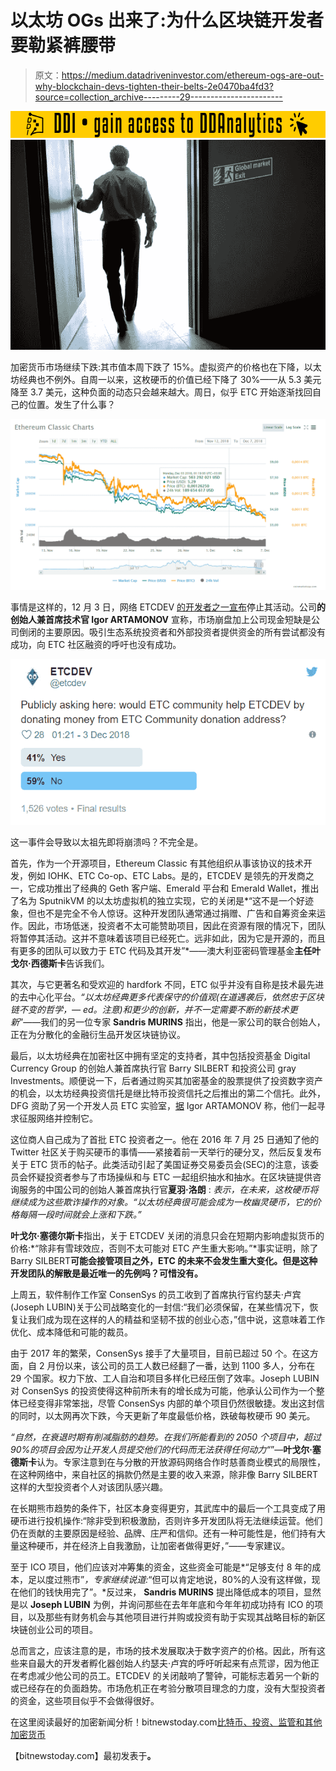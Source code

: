 # 以太坊 OGs 出来了:为什么区块链开发者要勒紧裤腰带

> 原文：<https://medium.datadriveninvestor.com/ethereum-ogs-are-out-why-blockchain-devs-tighten-their-belts-2e0470ba4fd3?source=collection_archive---------29----------------------->

[![](img/ba7696b27ecda370a97a895b4f353a8c.png)](http://www.track.datadriveninvestor.com/181206BYellow)![](img/0e08ee5e4ef731b4b15d27375d23cc07.png)

加密货币市场继续下跌:其市值本周下跌了 15%。虚拟资产的价格也在下降，以太坊经典也不例外。自周一以来，这枚硬币的价值已经下降了 30%——从 5.3 美元降至 3.7 美元，这种负面的动态只会越来越大。周日，似乎 ETC 开始逐渐找回自己的位置。发生了什么事？

![](img/cb304dbdcde826e7aff15ac62961220a.png)

事情是这样的，12 月 3 日，网络 ETCDEV [的开发者之一宣布](https://twitter.com/etcdev/status/1069625401515872256?ref_src=twsrc%5Etfw%7Ctwcamp%5Etweetembed%7Ctwterm%5E1069625401515872256&ref_url=https%3A%2F%2Fwww.rbc.ru%2Fcrypto%2Fnews%2F5c065a949a794716b2964791)停止其活动。公司**的创始人兼首席技术官 Igor ARTAMONOV** 宣称，市场崩盘加上公司现金短缺是公司倒闭的主要原因。吸引生态系统投资者和外部投资者提供资金的所有尝试都没有成功，向 ETC 社区融资的呼吁也没有成功。

![](img/8b85fd22138324bd6b1b640b1d6c508f.png)

这一事件会导致以太祖先即将崩溃吗？不完全是。

首先，作为一个开源项目，Ethereum Classic 有其他组织从事该协议的技术开发，例如 IOHK、ETC Co-op、ETC Labs。是的，ETCDEV 是领先的开发商之一，它成功推出了经典的 Geth 客户端、Emerald 平台和 Emerald Wallet，推出了名为 SputnikVM 的以太坊虚拟机的独立实现，它的关闭是*“这不是一个好迹象，但也不是完全不令人惊讶。这种开发团队通常通过捐赠、广告和自筹资金来运作。因此，市场低迷，投资者不太可能赞助项目，因此在资源有限的情况下，团队将暂停其活动。这并不意味着该项目已经死亡。远非如此，因为它是开源的，而且有更多的团队可以致力于 ETC 代码及其开发”*——澳大利亚密码管理基金**主任叶戈尔·西德斯卡**告诉我们。

其次，与它更著名和受欢迎的 hardfork 不同，ETC 似乎并没有自称是技术最先进的去中心化平台。*“以太坊经典更多代表保守的价值观(在道遇袭后，依然忠于区块链不变的哲学，— ed。注意)和更少的创新，并不一定需要不断的新技术更新*”——我们的另一位专家 **Sandris MURINS** 指出，他是一家公司的联合创始人，正在为分散化的金融衍生品开发区块链协议。

最后，以太坊经典在加密社区中拥有坚定的支持者，其中包括投资基金 Digital Currency Group 的创始人兼首席执行官 Barry SILBERT 和投资公司 gray Investments。顺便说一下，后者通过购买其加密基金的股票提供了投资数字资产的机会，以太坊经典投资信托是继比特币投资信托之后推出的第二个信托。此外，DFG 资助了另一个开发人员 ETC 实验室，[据](https://medium.com/@splix/on-the-attempt-to-take-over-ethereum-classic-etc-64d19a70eb6e) Igor ARTAMONOV 称，他们一起寻求征服网络并控制它。

这位商人自己成为了首批 ETC 投资者之一。他在 2016 年 7 月 25 日通知了他的 Twitter 社区关于购买硬币的事情——紧接着前一天举行的硬分叉，然后反复发布关于 ETC 货币的帖子。此类活动引起了美国证券交易委员会(SEC)的注意，该委员会怀疑投资者参与了市场操纵和与 ETC 一起组织抽水和抽水。在区块链提供咨询服务的中国公司的创始人兼首席执行官**夏羽·洛朗** : *表示，在未来，这枚硬币将继续成为这些欺诈操作的对象。“以太坊经典很可能会成为一枚幽灵硬币，它的价格每隔一段时间就会上涨和下跌。”*

**叶戈尔·塞德尔斯卡**指出，关于 ETCDEV 关闭的消息只会在短期内影响虚拟货币的价格:*“除非有雪球效应，否则不太可能对 ETC 产生重大影响。”*事实证明，除了 Barry SILBERT**可能会接管项目之外，ETC 的未来不会发生重大变化。但是这种开发团队的解散是最近唯一的先例吗？可惜没有。**

上周五，软件制作工作室 ConsenSys 的员工收到了首席执行官约瑟夫·卢宾(Joseph LUBIN)关于公司战略变化的一封信:“我们必须保留，在某些情况下，恢复让我们成为现在这样的人的精益和坚韧不拔的创业心态，”信中说，这意味着工作优化、成本降低和可能的裁员。

由于 2017 年的繁荣，ConsenSys 接手了大量项目，目前已超过 50 个。在这方面，自 2 月份以来，该公司的员工人数已经翻了一番，达到 1100 多人，分布在 29 个国家。权力下放、工人自治和项目多样化已经压倒了效率。Joseph LUBIN 对 ConsenSys 的投资使得这种前所未有的增长成为可能，他承认公司作为一个整体已经变得非常笨拙，尽管 ConsenSys 内部的单个项目仍然很敏捷。发出这封信的同时，以太网再次下跌，今天更新了年度最低价格，跌破每枚硬币 90 美元。

*“自然，在衰退时期有削减脂肪的趋势。在我们所能看到的 2050 个项目中，超过 90%的项目会因为让开发人员提交他们的代码而无法获得任何动力“*”—**叶戈尔·塞德斯卡**认为。专家注意到在与分散的开放源码网络合作时慈善商业模式的局限性，在这种网络中，来自社区的捐款仍然是主要的收入来源，除非像 Barry SILBERT 这样的大型投资者个人对该团队感兴趣。

在长期熊市趋势的条件下，社区本身变得更穷，其武库中的最后一个工具变成了用硬币进行投机操作:“除非受到积极激励，否则许多开发团队将无法继续运营。他们仍在贡献的主要原因是经验、品牌、庄严和信仰。还有一种可能性是，他们持有大量这种硬币，并在经济上自我激励，让加密者做得更好，”——专家建议。

至于 ICO 项目，他们应该对冲筹集的资金，这些资金可能是*“足够支付 8 年的成本，足以度过熊市”*，专家继续说道:*“但可以肯定地说，80%的人没有这样做，现在他们的钱快用完了”。*反过来， **Sandris MURINS** 提出降低成本的项目，显然是以 **Joseph LUBIN** 为例，并询问那些在去年年底和今年年初成功持有 ICO 的项目，以及那些有财务机会与其他项目进行并购或投资有助于实现其战略目标的新区块链创业公司的项目。

总而言之，应该注意的是，市场的技术发展取决于数字资产的价格。因此，所有这些来自最大的开发者孵化器创始人约瑟夫·卢宾的呼吁听起来有点荒谬，因为他正在考虑减少他公司的员工。ETCDEV 的关闭敲响了警钟，可能标志着另一个新的或已经存在的负面趋势。市场危机正在考验分散项目理念的力度，没有大型投资者的资金，这些项目似乎不会做得很好。

在这里阅读最好的加密新闻分析！bitnewstoday.com[比特币、投资、监管和其他加密货币](https://bitnewstoday.com/)

【bitnewstoday.com】最初发表于[](https://bitnewstoday.com/news/ethereum-ogs-are-out-why-blockchain-devs-tighten-their-belts/)**。**